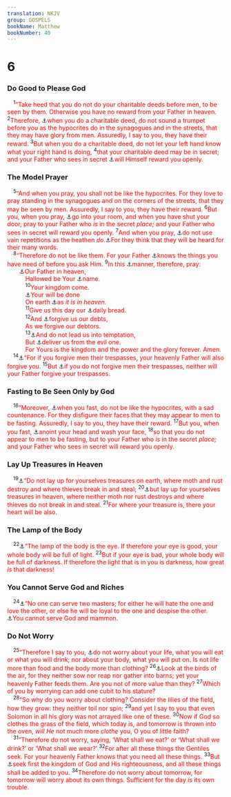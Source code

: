 ```yaml
---
translation: NKJV
group: GOSPELS
bookName: Matthew 
bookNumber: 40
---
```


<div class="title"><h1>6</h1><h3>Do Good to Please God</h3></div>
<span class="verse mat_6_1"> <sup>1</sup><font color="red">“Take heed that you do not do your charitable deeds before men, to be seen by them. Otherwise you have no reward from your Father in heaven.</font></span>
<span class="verse mat_6_2"><sup>2</sup><font color="red">Therefore, </font><a data-toggle="tooltip" data-placement="bottom" title="Rom. 12:8">⚓</a><font color="red">when you do a charitable deed, do not sound a trumpet before you as the hypocrites do in the synagogues and in the streets, that they may have glory from men. Assuredly, I say to you, they have their reward.</font></span>
<span class="verse mat_6_3"><sup>3</sup><font color="red">But when you do a charitable deed, do not let your left hand know what your right hand is doing,</font></span>
<span class="verse mat_6_4"><sup>4</sup><font color="red">that your charitable deed may be in secret; and your Father who sees in secret </font><a data-toggle="tooltip" data-placement="bottom" title="Luke 14:12–14">⚓</a><font color="red">will Himself reward you openly.</font><br/></span>
<div class="title"><h3>The Model Prayer</h3></div>
<span class="verse mat_6_5"> <sup>5</sup><font color="red">“And when you pray, you shall not be like the hypocrites. For they love to pray standing in the synagogues and on the corners of the streets, that they may be seen by men. Assuredly, I say to you, they have their reward.</font></span>
<span class="verse mat_6_6"><sup>6</sup><font color="red">But you, when you pray, </font><a data-toggle="tooltip" data-placement="bottom" title="2 Kin. 4:33">⚓</a><font color="red">go into your room, and when you have shut your door, pray to your Father who <i>is</i> in the secret <i>place;</i> and your Father who sees in secret will reward you openly.</font></span>
<span class="verse mat_6_7"><sup>7</sup><font color="red">And when you pray, </font><a data-toggle="tooltip" data-placement="bottom" title="Eccl. 5:2">⚓</a><font color="red">do not use vain repetitions as the heathen <i>do.</i></font><a data-toggle="tooltip" data-placement="bottom" title="1 Kin. 18:26">⚓</a><font color="red">For they think that they will be heard for their many words.</font><br/></span>
<span class="verse mat_6_8"> <sup>8</sup><font color="red">“Therefore do not be like them. For your Father </font><a data-toggle="tooltip" data-placement="bottom" title="(Rom. 8:26, 27)">⚓</a><font color="red">knows the things you have need of before you ask Him.</font></span>
<span class="verse mat_6_9"><sup>9</sup><font color="red">In this </font><a data-toggle="tooltip" data-placement="bottom" title="Matt. 6:9–13; Luke 11:2–4; (John 16:24; Eph. 6:18; Jude 20)">⚓</a><font color="red">manner, therefore, pray:</font><br/>  <a data-toggle="tooltip" data-placement="bottom" title="(Matt. 5:9, 16)">⚓</a><font color="red">Our Father in heaven,</font><br/>   <font color="red">Hallowed be Your </font><a data-toggle="tooltip" data-placement="bottom" title="Mal. 1:11">⚓</a><font color="red">name.</font><br/></span>
<span class="verse mat_6_10">   <sup>10</sup><font color="red">Your kingdom come.</font><br/>   <a data-toggle="tooltip" data-placement="bottom" title="Matt. 26:42; Luke 22:42; Acts 21:14">⚓</a><font color="red">Your will be done</font><br/>   <font color="red">On earth </font><a data-toggle="tooltip" data-placement="bottom" title="Ps. 103:20">⚓</a><font color="red">as <i>it is in heaven.</i></font><br/></span>
<span class="verse mat_6_11">   <sup>11</sup><font color="red">Give us this day our </font><a data-toggle="tooltip" data-placement="bottom" title="(Job 23:12); Prov. 30:8; Is. 33:16; Luke 11:3">⚓</a><font color="red">daily bread.</font><br/></span>
<span class="verse mat_6_12">   <sup>12</sup><font color="red">And </font><a data-toggle="tooltip" data-placement="bottom" title="(Matt. 18:21, 22)">⚓</a><font color="red">forgive us our debts,</font><br/>   <font color="red">As we forgive our debtors.</font><br/></span>
<span class="verse mat_6_13">   <sup>13</sup><a data-toggle="tooltip" data-placement="bottom" title="(Matt. 26:41; 1 Cor. 10:31; 2 Pet. 2:9; Rev. 3:10)">⚓</a><font color="red">And do not lead us into temptation,</font><br/>   <font color="red">But </font><a data-toggle="tooltip" data-placement="bottom" title="John 17:15; (2 Thess. 3:3); 2 Tim. 4:18; (1 John 5:18)">⚓</a><font color="red">deliver us from the evil one.</font><br/>   <font color="red">For Yours is the kingdom and the power and the glory forever. Amen.</font><br/></span>
<span class="verse mat_6_14"> <sup>14</sup><a data-toggle="tooltip" data-placement="bottom" title="(Matt. 7:2); Mark 11:25; (Eph. 4:32; Col. 3:13)">⚓</a><font color="red">“For if you forgive men their trespasses, your heavenly Father will also forgive you.</font></span>
<span class="verse mat_6_15"><sup>15</sup><font color="red">But </font><a data-toggle="tooltip" data-placement="bottom" title="Matt. 18:35; James 2:13">⚓</a><font color="red">if you do not forgive men their trespasses, neither will your Father forgive your trespasses.</font><br/></span>
<div class="title"><h3>Fasting to Be Seen Only by God</h3></div>
<span class="verse mat_6_16"> <sup>16</sup><font color="red">“Moreover, </font><a data-toggle="tooltip" data-placement="bottom" title="Is. 58:3–7; Luke 18:12">⚓</a><font color="red">when you fast, do not be like the hypocrites, with a sad countenance. For they disfigure their faces that they may appear to men to be fasting. Assuredly, I say to you, they have their reward.</font></span>
<span class="verse mat_6_17"><sup>17</sup><font color="red">But you, when you fast, </font><a data-toggle="tooltip" data-placement="bottom" title="Ruth 3:3; 2 Sam. 12:20; Dan. 10:3">⚓</a><font color="red">anoint your head and wash your face,</font></span>
<span class="verse mat_6_18"><sup>18</sup><font color="red">so that you do not appear to men to be fasting, but to your Father who <i>is</i> in the secret <i>place;</i> and your Father who sees in secret will reward you openly.</font><br/></span>
<div class="title"><h3>Lay Up Treasures in Heaven</h3></div>
<span class="verse mat_6_19"> <sup>19</sup><a data-toggle="tooltip" data-placement="bottom" title="Prov. 23:4; (1 Tim. 6:17; Heb. 13:5); James 5:1">⚓</a><font color="red">“Do not lay up for yourselves treasures on earth, where moth and rust destroy and where thieves break in and steal;</font></span>
<span class="verse mat_6_20"><sup>20</sup><a data-toggle="tooltip" data-placement="bottom" title="Matt. 19:21; Luke 12:33; 18:22; 1 Tim. 6:19; 1 Pet. 1:4">⚓</a><font color="red">but lay up for yourselves treasures in heaven, where neither moth nor rust destroys and where thieves do not break in and steal.</font></span>
<span class="verse mat_6_21"><sup>21</sup><font color="red">For where your treasure is, there your heart will be also.</font><br/></span>
<div class="title"><h3>The Lamp of the Body</h3></div>
<span class="verse mat_6_22"> <sup>22</sup><a data-toggle="tooltip" data-placement="bottom" title="Luke 11:34, 35">⚓</a><font color="red">“The lamp of the body is the eye. If therefore your eye is good, your whole body will be full of light.</font></span>
<span class="verse mat_6_23"><sup>23</sup><font color="red">But if your eye is bad, your whole body will be full of darkness. If therefore the light that is in you is darkness, how great <i>is</i> that darkness!</font><br/></span>
<div class="title"><h3>You Cannot Serve God and Riches</h3></div>
<span class="verse mat_6_24"> <sup>24</sup><a data-toggle="tooltip" data-placement="bottom" title="Luke 16:9, 11, 13">⚓</a><font color="red">“No one can serve two masters; for either he will hate the one and love the other, or else he will be loyal to the one and despise the other. </font><a data-toggle="tooltip" data-placement="bottom" title="(Gal. 1:10; 1 Tim. 6:17; James 4:4; 1 John 2:15)">⚓</a><font color="red">You cannot serve God and mammon.</font><br/></span>
<div class="title"><h3>Do Not Worry</h3></div>
<span class="verse mat_6_25"> <sup>25</sup><font color="red">“Therefore I say to you, </font><a data-toggle="tooltip" data-placement="bottom" title="(Ps. 55:22); Luke 12:22; (Phil. 4:6; 1 Pet. 5:7)">⚓</a><font color="red">do not worry about your life, what you will eat or what you will drink; nor about your body, what you will put on. Is not life more than food and the body more than clothing?</font></span>
<span class="verse mat_6_26"><sup>26</sup><a data-toggle="tooltip" data-placement="bottom" title="Job 38:41; Ps. 147:9; Matt. 10:29; Luke 12:24">⚓</a><font color="red">Look at the birds of the air, for they neither sow nor reap nor gather into barns; yet your heavenly Father feeds them. Are you not of more value than they?</font></span>
<span class="verse mat_6_27"><sup>27</sup><font color="red">Which of you by worrying can add one cubit to his stature?</font><br/></span>
<span class="verse mat_6_28"> <sup>28</sup><font color="red">“So why do you worry about clothing? Consider the lilies of the field, how they grow: they neither toil nor spin;</font></span>
<span class="verse mat_6_29"><sup>29</sup><font color="red">and yet I say to you that even Solomon in all his glory was not arrayed like one of these.</font></span>
<span class="verse mat_6_30"><sup>30</sup><font color="red">Now if God so clothes the grass of the field, which today is, and tomorrow is thrown into the oven, <i>will He</i> not much more <i>clothe</i> you, O you of little faith?</font><br/></span>
<span class="verse mat_6_31"> <sup>31</sup><font color="red">“Therefore do not worry, saying, ‘What shall we eat?’ or ‘What shall we drink?’ or ‘What shall we wear?’</font></span>
<span class="verse mat_6_32"><sup>32</sup><font color="red">For after all these things the Gentiles seek. For your heavenly Father knows that you need all these things.</font></span>
<span class="verse mat_6_33"><sup>33</sup><font color="red">But </font><a data-toggle="tooltip" data-placement="bottom" title="1 Kin. 3:13; Luke 12:31; (1 Tim. 4:8)">⚓</a><font color="red">seek first the kingdom of God and His righteousness, and all these things shall be added to you.</font></span>
<span class="verse mat_6_34"><sup>34</sup><font color="red">Therefore do not worry about tomorrow, for tomorrow will worry about its own things. Sufficient for the day <i>is</i> its own trouble.</font><br/></span>
